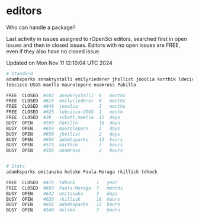 # editors

Who can handle a package?

Last activity in issues assigned to rOpenSci editors, searched first in open
issues and then in closed issues. Editors with no open issues are FREE, even if
they also have no closed issue.


Updated on Mon Nov 11 12:10:04 UTC 2024

```bash
# Standard
adamhsparks annakrystalli emilyriederer jhollist jooolia karthik ldecicco
ldecicco-USGS maelle maurolepore noamross Pakillo

FREE  CLOSED  #502  annakrystalli  9   months
FREE  CLOSED  #619  emilyriederer  8   months
FREE  CLOSED  #648  jooolia        3   months
FREE  CLOSED  #625  ldecicco-USGS  1   month
FREE  CLOSED  #39   sckott,maelle  15  days
BUSY  OPEN    #599  Pakillo        18  days
BUSY  OPEN    #659  maurolepore    3   days
BUSY  OPEN    #658  jhollist       2   days
BUSY  OPEN    #656  adamhsparks    12  hours
BUSY  OPEN    #575  karthik        3   hours
BUSY  OPEN    #556  noamross       2   hours


# Stats
adamhsparks emitanaka helske Paula-Moraga rkillick tdhock

FREE  CLOSED  #475  tdhock        1   year
FREE  CLOSED  #603  Paula-Moraga  7   months
BUSY  OPEN    #632  emitanaka     3   days
BUSY  OPEN    #626  rkillick      18  hours
BUSY  OPEN    #656  adamhsparks   12  hours
BUSY  OPEN    #546  helske        3   hours
```
